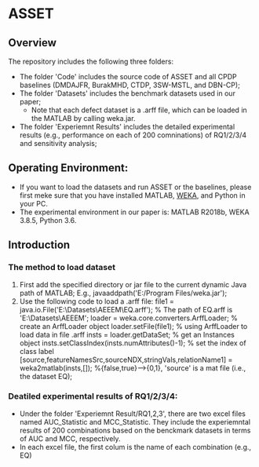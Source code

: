 # ASSET
## Overview
The repository includes the following three folders:
* The folder 'Code' includes the source code of ASSET and all CPDP baselines (DMDAJFR, BurakMHD, CTDP, 3SW-MSTL, and DBN-CP);
* The folder 'Datasets' includes the benchmark datasets used in our paper;
   * Note that each defect dataset is a .arff file, which can be loaded in the MATLAB by calling weka.jar.
* The folder 'Experiemnt Results' includes the detailed experimental results (e.g., performance on each of 200 comninations) of RQ1/2/3/4 and sensitivity analysis;

## Operating Environment: 
* If you want to load the datasets and run ASSET or the baselines, please first meke sure that you have installed MATLAB, [WEKA](https://www.cs.waikato.ac.nz/ml/weka/index.html), and Python in your PC.
* The experimental environment in our paper is: MATLAB R2018b, WEKA 3.8.5, Python 3.6. 

## Introduction
### The method to load dataset
1. First add the specified directory or jar file to the current dynamic Java path of MATLAB;
   E.g., javaaddpath('E:/Program Files/weka.jar');
2. Use the following code to load a .arff file:
    file1 = java.io.File('E:\Datasets\AEEEM\EQ.arff'); % The path of EQ.arff is 'E:\Datasets\AEEEM\';
    loader = weka.core.converters.ArffLoader;  % create an ArffLoader object
    loader.setFile(file1);  % using ArffLoader to load data in file .arff
    insts = loader.getDataSet; % get an Instances object
    insts.setClassIndex(insts.numAttributes()-1); %  set the index of class label
    [source,featureNamesSrc,sourceNDX,stringVals,relationName1] = weka2matlab(insts,[]); %{false,true}-->{0,1}, 'source' is a mat file (i.e., the dataset EQ);

### Deatiled experimental results of RQ1/2/3/4:
* Under the folder 'Experiemnt Result/RQ1,2,3', there are two excel files named AUC_Statistic and MCC_Statistic. They include the experiemntal results of 200 combinations based on the benckmark datasets in terms of AUC and MCC, respectively.
* In each excel file, the first colum is the name of each combination (e.g., EQ)

